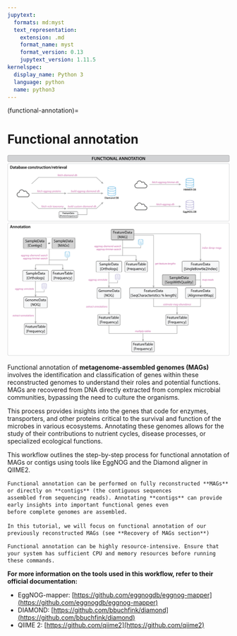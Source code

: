 ```yaml
---
jupytext:
  formats: md:myst
  text_representation:
    extension: .md
    format_name: myst
    format_version: 0.13
    jupytext_version: 1.11.5
kernelspec:
  display_name: Python 3
  language: python
  name: python3
---
```

(functional-annotation)=
# Functional annotation
![Functional annotation workflow](../../images/workflows-functional.png)

Functional annotation of **metagenome-assembled genomes (MAGs)** involves the identification and classification of genes 
within these reconstructed genomes to understand their roles and potential functions. MAGs are recovered from DNA directly 
extracted from complex microbial communities, bypassing the need to culture the organisms.

This process provides insights into the genes that code for enzymes, transporters, and other proteins critical to the 
survival and function of the microbes in various ecosystems. Annotating these genomes allows for the study of their 
contributions to nutrient cycles, disease processes, or specialized ecological functions.

This workflow outlines the step-by-step process for functional annotation of MAGs or contigs using tools like EggNOG and 
the Diamond aligner in QIIME2.

```{note}
Functional annotation can be performed on fully reconstructed **MAGs** or directly on **contigs** (the contiguous sequences 
assembled from sequencing reads). Annotating **contigs** can provide early insights into important functional genes even 
before complete genomes are assembled.

In this tutorial, we will focus on functional annotation of our previously reconstructed MAGs (see **Recovery of MAGs section**)
```
```{warning}
Functional annotation can be highly resource-intensive. Ensure that your system has sufficient CPU and memory resources before running these commands.
```
**For more information on the tools used in this workflow, refer to their official documentation:**

- EggNOG-mapper: [https://github.com/eggnogdb/eggnog-mapper](https://github.com/eggnogdb/eggnog-mapper)
- DIAMOND: [https://github.com/bbuchfink/diamond](https://github.com/bbuchfink/diamond)
- QIIME 2: [https://github.com/qiime2](https://github.com/qiime2)
